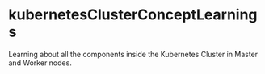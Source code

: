 # kubernetesClusterConceptLearnings
Learning about all the components inside the Kubernetes Cluster in Master and Worker nodes.
